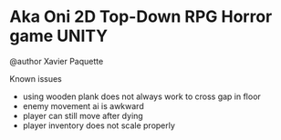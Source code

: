 # Aka Oni 2D Top-Down RPG Horror game UNITY

@author Xavier Paquette

Known issues
- using wooden plank does not always work to cross gap in floor
- enemy movement ai is awkward
- player can still move after dying
- player inventory does not scale properly

